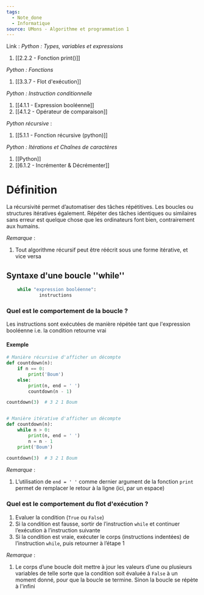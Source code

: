 ```yaml
---
tags:
  - Note_done
  - Informatique
source: UMons - Algorithme et programmation 1
---
```


Link : 
_Python : Types, variables et expressions_
1. [[2.2.2 - Fonction print()]]

_Python : Fonctions_
1. [[3.3.7 - Flot d'exécution]]

_Python : Instruction conditionnelle_
1. [[4.1.1 - Expression booléenne]]
2. [[4.1.2 - Opérateur de comparaison]]

_Python récursive_ :
1. [[5.1.1 - Fonction récursive (python)]]

_Python : Itérations et Chaînes de caractères_
1. [[Python]]
2. [[6.1.2 - Incrémenter & Décrémenter]]

# Définition
La récursivité permet d’automatiser des tâches répétitives. 
Les boucles ou structures itératives également. Répéter des tâches identiques ou similaires sans erreur est quelque chose que les ordinateurs font bien, contrairement aux humains.

_Remarque_ :
1. Tout algorithme récursif peut être réécrit sous une forme itérative, et vice versa

## Syntaxe d'une boucle ''while''
```PYTHON
	while "expression booléenne":
			instructions
```

### Quel est le comportement de la boucle ?
Les instructions sont exécutées de manière répétée tant que l'expression booléenne i.e. la condition retourne vrai

#### Exemple 
```python
# Manière récursive d'afficher un décompte 
def countdown(n): 
	if n == 0: 
		print('Boum') 
	else: 
		print(n, end = ' ') 
		countdown(n - 1)

countdown(3)  # 3 2 1 Boum


# Manière itérative d'afficher un décompte
def countdown(n): 
	while n > 0: 
		print(n, end = ' ') 
		n = n - 1 
	print('Boum') 
	
countdown(3)  # 3 2 1 Boum
```

_Remarque_ :
1. L’utilisation de `end = ' '` comme dernier argument de la fonction `print` permet de remplacer le retour à la ligne (ici, par un espace)

### Quel est le comportement du flot d'exécution ?
1. Evaluer la condition (`True` ou `False`) 
2. Si la condition est fausse, sortir de l’instruction `while` et continuer l’exécution à l’instruction suivante
3. Si la condition est vraie, exécuter le corps (instructions indentées) de l’instruction `while`, puis retourner à l’étape 1

_Remarque_ :
1. Le corps d’une boucle doit mettre à jour les valeurs d’une ou plusieurs variables de telle sorte que la condition soit évaluée à `False` à un moment donné, pour que la boucle se termine. Sinon la boucle se répète à l'infini 